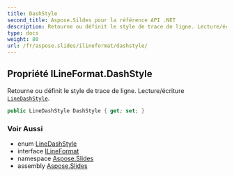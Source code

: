 ```yaml
---
title: DashStyle
second_title: Aspose.Sildes pour la référence API .NET
description: Retourne ou définit le style de trace de ligne. Lecture/écriture LineDashStyleaspose.slides/linedashstyle.
type: docs
weight: 80
url: /fr/aspose.slides/ilineformat/dashstyle/
---
```


## Propriété ILineFormat.DashStyle

Retourne ou définit le style de trace de ligne. Lecture/écriture [`LineDashStyle`](../../linedashstyle).

```csharp
public LineDashStyle DashStyle { get; set; }
```

### Voir Aussi

* enum [LineDashStyle](../../linedashstyle)
* interface [ILineFormat](../../ilineformat)
* namespace [Aspose.Slides](../../ilineformat)
* assembly [Aspose.Slides](../../../)

<!-- NE PAS MODIFIER : généré par xmldocmd pour Aspose.Slides.dll -->